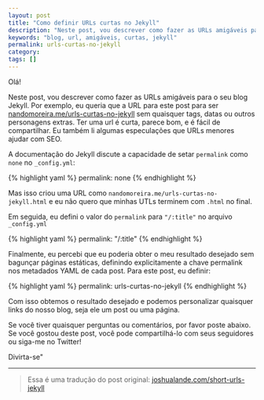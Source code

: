 ```yaml
---
layout: post
title: "Como definir URLs curtas no Jekyll"
description: "Neste post, vou descrever como fazer as URLs amigáveis para o seu blog Jekyll"
keywords: "blog, url, amigáveis, curtas, jekyll"
permalink: urls-curtas-no-jekyll
category:
tags: []
---
```


Olá!

Neste post, vou descrever como fazer as URLs amigáveis para o seu blog Jekyll. Por exemplo, eu queria que a URL para este post para ser [nandomoreira.me/urls-curtas-no-jekyll](http://nandomoreira.me/urls-curtas-no-jekyll) sem quaisquer tags, datas ou outros personagens extras. Ter uma url é curta, parece bom, e é fácil de compartilhar. Eu também li algumas especulações que URLs menores ajudar com SEO.

A documentação do Jekyll discute a capacidade de setar `permalink` como `none` no `_config.yml`:

{% highlight yaml %}
permalink: none
{% endhighlight %}

Mas isso criou uma URL como `nandomoreira.me/urls-curtas-no-jekyll.html` e eu não quero que minhas UTLs terminem com `.html` no final.

Em seguida, eu defini o valor do `permalink` para `"/:title"` no arquivo `_config.yml`

{% highlight yaml %}
permalink: "/:title"
{% endhighlight %}

Finalmente, eu percebi que eu poderia obter o meu resultado desejado sem bagunçar páginas estáticas, definindo explicitamente a chave permalink nos metadados YAML de cada post. Para este post, eu definir:

{% highlight yaml %}
permalink: urls-curtas-no-jekyll
{% endhighlight %}

Com isso obtemos o resultado desejado e podemos personalizar quaisquer links do nosso blog, seja ele um post ou uma página.

Se você tiver quaisquer perguntas ou comentários, por favor poste abaixo. Se você gostou deste post, você pode compartilhá-lo com seus seguidores ou siga-me no Twitter!

Divirta-se"

---

> Essa é uma tradução do post original: [joshualande.com/short-urls-jekyll](http://joshualande.com/short-urls-jekyll/)
